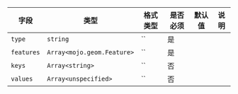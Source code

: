 | 字段 | 类型 | 格式类型 | 是否必须 | 默认值 | 说明 |
|---|---|---|---|---|---|
| `type` | `string` | `` | 是 |  |
| `features` | `Array<mojo.geom.Feature>` | `` | 是 |  |
| `keys` | `Array<string>` | `` | 否 |  |
| `values` | `Array<unspecified>` | `` | 否 |  |
